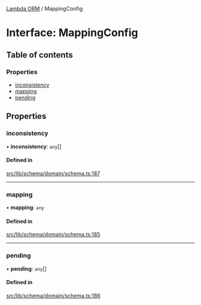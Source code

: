[Lambda ORM](../README.md) / MappingConfig

# Interface: MappingConfig

## Table of contents

### Properties

- [inconsistency](MappingConfig.md#inconsistency)
- [mapping](MappingConfig.md#mapping)
- [pending](MappingConfig.md#pending)

## Properties

### inconsistency

• **inconsistency**: `any`[]

#### Defined in

[src/lib/schema/domain/schema.ts:187](https://github.com/FlavioLionelRita/lambdaorm/blob/a13846db/src/lib/schema/domain/schema.ts#L187)

___

### mapping

• **mapping**: `any`

#### Defined in

[src/lib/schema/domain/schema.ts:185](https://github.com/FlavioLionelRita/lambdaorm/blob/a13846db/src/lib/schema/domain/schema.ts#L185)

___

### pending

• **pending**: `any`[]

#### Defined in

[src/lib/schema/domain/schema.ts:186](https://github.com/FlavioLionelRita/lambdaorm/blob/a13846db/src/lib/schema/domain/schema.ts#L186)
